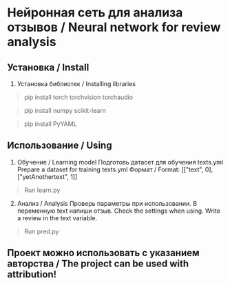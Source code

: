 # Нейронная сеть для анализа отзывов / Neural network for review analysis

## Установка / Install
1. Установка библиотек / Installing libraries
> pip install torch torchvision torchaudio

> pip install numpy scikit-learn

> pip install PyYAML

## Использование / Using
1. Обучение / Learning model
Подготовь датасет для обучения texts.yml
Prepare a dataset for training texts.yml
Формат / Format: [["text", 0], ["yetAnothertext", 1]]

> Run learn.py

2. Анализ / Analysis
Проверь параметры при использовании.
В переменную text напиши отзыв.
Check the settings when using.
Write a review in the text variable.

> Run pred.py

## Проект можно использовать с указанием авторства / The project can be used with attribution!
